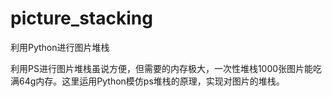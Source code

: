 # picture_stacking
利用Python进行图片堆栈

利用PS进行图片堆栈虽说方便，但需要的内存极大，一次性堆栈1000张图片能吃满64g内存。这里运用Python模仿ps堆栈的原理，实现对图片的堆栈。
